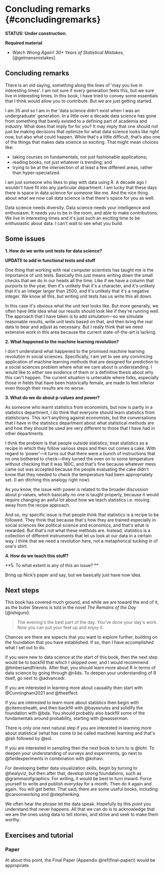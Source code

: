 
# Concluding remarks {#concludingremarks}

**STATUS: Under construction.**

**Required material**

- Watch *Wrong Again! 30+ Years of Statistical Mistakes*, [@gelmansmistakes].

## Concluding remarks

There is an old saying, something along the lines of 'may you live in interesting times'. I am not sure if every generation feels this, but we sure live in interesting times. In this book, I have tried to convey some essentials that I think would allow you to contribute. But we are just getting started.

I am 35 and so I am in the 'data science didn't exist when I was an undergraduate' generation. In a little over a decade data science has gone from something that barely existed to a defining part of academia and industry. What does that imply for for you? It may imply that one should not just be making decisions that optimize for what data science looks like right now, but also what could happen. While that's a little difficult, that’s also one of the things that makes data science so exciting. That might mean choices like:

- taking courses on fundamentals, not just fashionable applications;
- reading books, not just whatever is trending; and
- trying to be at the intersection of at least a few different areas, rather than hyper-specialized.

I am just someone who likes to play with data using R. A decade ago I wouldn't have fit into any particular department. I am lucky that these days there is space in data science for someone like me.  And the nice thing about what we now call data science is that there's space for you as well.

Data science needs diversity. Data science needs your intelligence and enthusiasm. It needs you to be in the room, and able to make contributions. We live in interesting times and it's just such an exciting time to be enthusiastic about data. I can't wait to see what you build.


## Some issues

**1. How do we write unit tests for data science?**

**UPDATE to add in functional tests and stuff**

One thing that working with real computer scientists has taught me is the importance of unit tests. Basically this just means writing down the small checks that we do in our heads all the time. Like if we have a column that purports to the year, then it's unlikely that it's a character, and it's unlikely that it's an integer larger than 2500, and it's unlikely that it's a negative integer. We know all this, but writing unit tests has us write this all down.

In this case it's obvious what the unit test looks like. But more generally, we often have little idea what our results should look like if they're running well. The approach that I have taken is to add simulation—so we simulate reasonable results, write unit tests based on that, and then bring the real data to bear and adjust as necessary. But I really think that we need extensive work in this area because the current state-of-the-art is lacking.

**2. What happened to the machine learning revolution?**

I don't understand what happened to the promised machine learning revolution in social sciences. Specifically, I am yet to see any convincing application of machine learning methods that are designed for prediction to a social sciences problem where what we care about is understanding. I would like to either see evidence of them or a definitive thesis about why this can't happen. The current situation is untenable where folks, especially those in fields that have been historically female, are made to feel inferior even though their results are no worse.

**3. What do we do about p-values and power?**

As someone who learnt statistics from economists, but now is partly in a statistics department, I do think that everyone should learn statistics from statisticians. This isn't anything against economists, but the conversations that I have in the statistics department about what statistical methods are and how they should be used are very different to those that I have had in other departments.

I think the problem is that people outside statistics, treat statistics as a recipe in which they follow various steps and then out comes a cake. With regard to ‘power'—it turns out that there were a bunch of instructions that no one bothered to check—they turned the oven on to some temperature without checking that it was 180C, and that's fine because whatever mess came out was accepted because the people evaluating the cake didn't know that they needed to check the temperature had been appropriately set. (I am ditching this analogy right now).

As you know, the issue with power is related to the broader discussion about p-values, which basically no one is taught properly, because it would require changing an awful lot about how we teach statistics i.e. moving away from the recipe approach.

And so, my specific issue is that people think that statistics is a recipe to be followed. They think that because that's how they are trained especially in social sciences like political science and economics, and that's what is rewarded. But that's not what these methods are. Instead, statistics is a collection of different instruments that let us look at our data in a certain way. I think that we need a revolution here, not a metaphorical tucking in of one's shirt.


**4. How do we teach this stuff?**


**5. To what extent is any of this an issue? **

Bring up Nick’s paper and say, but we basically just have now idea.



## Next steps

This book has covered much ground, and while we are toward the end of it, as the butler Stevens is told in the novel *The Remains of the Day* [@ishiguro]:

> The evening's the best part of the day. You've done your day's work. Now you can put your feet up and enjoy it.

Chances are there are aspects that you want to explore further, building on the foundation that you have established. If so, then I have accomplished what I set out to do. 

If you were new to data science at the start of this book, then the next step would be to backfill that which I skipped over, and I would recommend @timbersandfriends. After that, you should learn more about R in terms of data science by going through @r4ds. To deepen your understanding of R itself, go next to @advancedr.

If you are interested in learning more about causality then start with @Cunningham2021 and @theeffect.

If you are interested to learn more about statistics then begin with @citemcelreath, and then backfill with @bayesrules and solidify the foundation with @bda. You should probably also backfill some of the fundamentals around probability, starting with @wasserman.

There is only one next natural step if you are interested in learning more about statistical (what has come to be called machine) learning and that's @islr followed by @esl.

If you are interested in sampling then the next book to turn to is @lohr. To deepen your understanding of surveys and experiments, go next to @fieldexperiments in combination with @kohavi.

For developing better data visualization skills, begin by turning to @healyviz, but then after that, develop strong foundations, such as @grammarofgraphics. For writing, it would be best to turn inward. Force yourself to write and publish everyday for a month. Then do it again and again. You will get better. That said, there are some useful books, including @caroonworking and @stephenking.

<!-- Thinking through production and SQL and things like, a next natural step is... -->

We often hear the phrase let the data speak. Hopefully by this point you understand that never happens. All that we can do is to acknowledge that we are the ones using data to tell stories, and strive and seek to make them worthy.




## Exercises and tutorial

### Paper

At about this point, the Final Paper (Appendix \@ref(final-paper)) would be appropriate.



